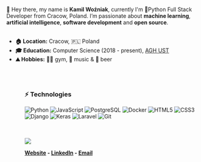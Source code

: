 <br>
👋 Hey there, my name is <b>Kamil Woźniak</b>, currently I'm 🐍Python Full Stack Developer from Cracow, Poland. I’m passionate about <b>machine learning</b>, <b>artificial intelligence</b>, <b>software development</b> and <b>open source</b>.

<br>
<br>

<ul>
    <li>
        <b>🏠 Location:</b> Cracow, 🇵🇱 Poland
    </li>
    <li>
        <b>🎓 Education:</b> Computer Science (2018 - present), <a href="https://www.agh.edu.pl/">AGH UST</a>
    </li>
    <li>
        <b>⛰️ Hobbies:</b> 🏋️‍♂️ gym, 🎵 music & 🍺 beer
    </li>
<ul>


<br>
<br>

### ⚡ Technologies
![Python](https://img.shields.io/badge/-Python-331111?style=flat-square&logo=Python)
![JavaScript](https://img.shields.io/badge/-JavaScript-331111?style=flat-square&logo=javascript)
![PostgreSQL](https://img.shields.io/badge/-PostgreSQL-331111?style=flat-square&logo=postgresql)
![Docker](https://img.shields.io/badge/-Docker-331111?style=flat-square&logo=docker)
![HTML5](https://img.shields.io/badge/-HTML5-331111?style=flat-square&logo=html5&logoColor=white)
![CSS3](https://img.shields.io/badge/-CSS3-331111?style=flat-square&logo=css3)
![Django](https://img.shields.io/badge/-Django-331111?style=flat-square&logo=django)
![Keras](https://img.shields.io/badge/-Keras-331111?style=flat-square&logo=keras)
![Laravel](https://img.shields.io/badge/-Laravel-331111?style=flat-square&logo=laravel)
![Git](https://img.shields.io/badge/-Git-331111?style=flat-square&logo=git)



<br>
<br>
<img src="https://github-readme-stats.vercel.app/api?username=Valaraucoo&show_icons=true&hide_border=true">


**[Website](https://kamilwozniak.netlify.app/) - [LinkedIn](https://www.linkedin.com/in/kamil-woźniak-95332717b/) - [Email](mailto:jestem.kamil.wozniak@gmail.com)**
